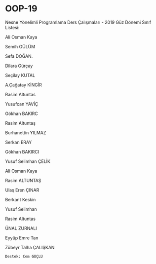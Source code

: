# OOP-19

Nesne Yönelimli Programlama Ders Çalışmaları - 2019 Güz Dönemi Sınıf Listesi:

Ali Osman Kaya

Semih GÜLÜM

Sefa DOĞAN.

Dilara  Gürçay 
 
Seçilay KUTAL

A.Çağatay KİNGİR

Rasim Altuntas

Yusufcan YAVİÇ

Gökhan BAKIRC

Rasim Altuntaş

Burhanettin YILMAZ

Serkan ERAY

Gökhan BAKIRCI

Yusuf Selimhan ÇELİK 

Ali Osman Kaya

Rasim ALTUNTAŞ

Ulaş Eren ÇINAR

Berkant Keskin

Yusuf Selimhan

Rasim Altuntas

ÜNAL  ZURNALI

Eyyüp Emre Tan

Zübeyr Talha ÇALIŞKAN

```
Destek: Cem GÜÇLÜ
